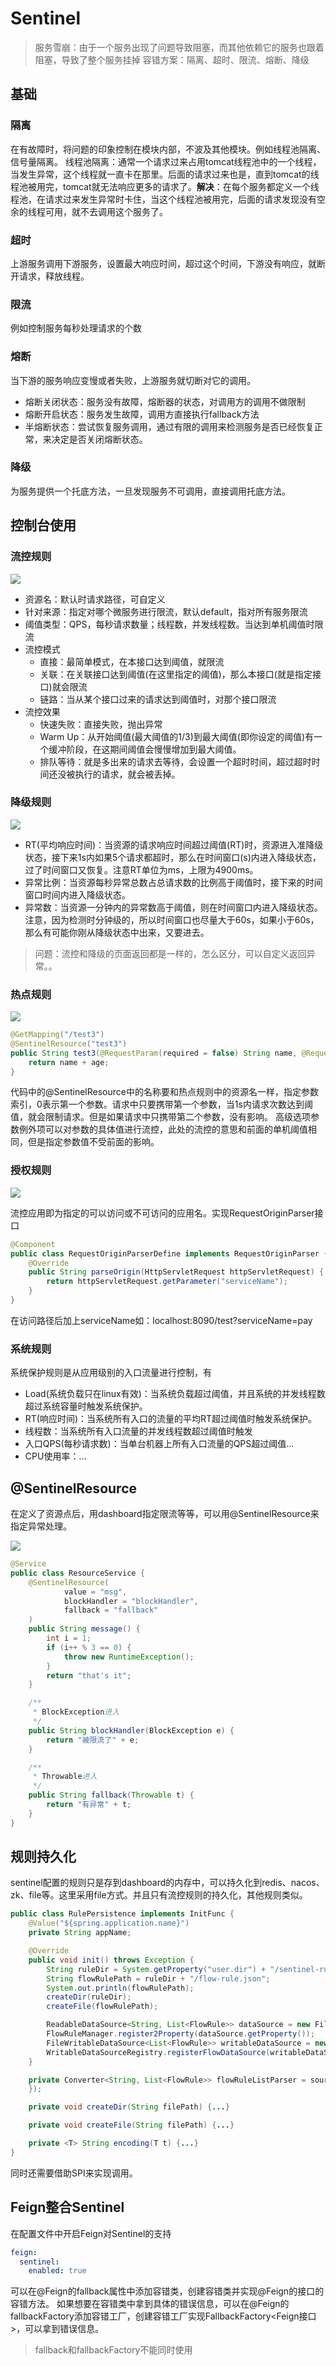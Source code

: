 # Sentinel

> 服务雪崩：由于一个服务出现了问题导致阻塞，而其他依赖它的服务也跟着阻塞，导致了整个服务挂掉
> 容错方案：隔离、超时、限流、熔断、降级

## 基础

### 隔离

在有故障时，将问题的印象控制在模块内部，不波及其他模块。例如线程池隔离、信号量隔离。
线程池隔离：通常一个请求过来占用tomcat线程池中的一个线程，当发生异常，这个线程就一直卡在那里。后面的请求过来也是，直到tomcat的线程池被用完，tomcat就无法响应更多的请求了。**解决**：在每个服务都定义一个线程池，在请求过来发生异常时卡住，当这个线程池被用完，后面的请求发现没有空余的线程可用，就不去调用这个服务了。

### 超时

上游服务调用下游服务，设置最大响应时间，超过这个时间，下游没有响应，就断开请求，释放线程。

### 限流

例如控制服务每秒处理请求的个数

### 熔断

当下游的服务响应变慢或者失败，上游服务就切断对它的调用。

* 熔断关闭状态：服务没有故障，熔断器的状态，对调用方的调用不做限制
* 熔断开启状态：服务发生故障，调用方直接执行fallback方法
* 半熔断状态：尝试恢复服务调用，通过有限的调用来检测服务是否已经恢复正常，来决定是否关闭熔断状态。

### 降级

为服务提供一个托底方法，一旦发现服务不可调用，直接调用托底方法。

## 控制台使用

### 流控规则

![](https://raw.githubusercontent.com/HHHHire/HHHHire.github.io/master/_posts/images/sentinel1.png)

* 资源名：默认时请求路径，可自定义
* 针对来源：指定对哪个微服务进行限流，默认default，指对所有服务限流
* 阈值类型：QPS，每秒请求数量；线程数，并发线程数。当达到单机阈值时限流
* 流控模式
  * 直接：最简单模式，在本接口达到阈值，就限流
  * 关联：在关联接口达到阈值(在这里指定的阈值)，那么本接口(就是指定接口)就会限流
  * 链路：当从某个接口过来的请求达到阈值时，对那个接口限流
* 流控效果
  * 快速失败：直接失败，抛出异常
  * Warm Up：从开始阈值(最大阈值的1/3)到最大阈值(即你设定的阈值)有一个缓冲阶段，在这期间阈值会慢慢增加到最大阈值。
  * 排队等待：就是多出来的请求去等待，会设置一个超时时间，超过超时时间还没被执行的请求，就会被丢掉。

### 降级规则

![](https://raw.githubusercontent.com/HHHHire/HHHHire.github.io/master/_posts/images/sentinel2.png)

* RT(平均响应时间)：当资源的请求响应时间超过阈值(RT)时，资源进入准降级状态，接下来1s内如果5个请求都超时，那么在时间窗口(s)内进入降级状态，过了时间窗口又恢复。注意RT单位为ms，上限为4900ms。
* 异常比例：当资源每秒异常总数占总请求数的比例高于阈值时，接下来的时间窗口时间内进入降级状态。
* 异常数：当资源一分钟内的异常数高于阈值，则在时间窗口内进入降级状态。注意，因为检测时分钟级的，所以时间窗口也尽量大于60s，如果小于60s，那么有可能你刚从降级状态中出来，又要进去。

> 问题：流控和降级的页面返回都是一样的，怎么区分，可以自定义返回异常。。

### 热点规则

![](https://raw.githubusercontent.com/HHHHire/HHHHire.github.io/master/_posts/images/sentinel3.png)

```java
@GetMapping("/test3")
@SentinelResource("test3")
public String test3(@RequestParam(required = false) String name, @RequestParam(required = false) Integer age) {
    return name + age;
}
```

代码中的@SentinelResource中的名称要和热点规则中的资源名一样，指定参数索引，0表示第一个参数。请求中只要携带第一个参数，当1s内请求次数达到阈值，就会限制请求。但是如果请求中只携带第二个参数，没有影响。
高级选项参数例外项可以对参数的具体值进行流控，此处的流控的意思和前面的单机阈值相同，但是指定参数值不受前面的影响。

### 授权规则

![](https://raw.githubusercontent.com/HHHHire/HHHHire.github.io/master/_posts/images/sentinel4.png)

流控应用即为指定的可以访问或不可访问的应用名。实现RequestOriginParser接口

```java
@Component
public class RequestOriginParserDefine implements RequestOriginParser {
    @Override
    public String parseOrigin(HttpServletRequest httpServletRequest) {
        return httpServletRequest.getParameter("serviceName");
    }
}
```

在访问路径后加上serviceName如：localhost:8090/test?serviceName=pay

### 系统规则

系统保护规则是从应用级别的入口流量进行控制，有

* Load(系统负载只在linux有效)：当系统负载超过阈值，并且系统的并发线程数超过系统容量时触发系统保护。
* RT(响应时间)：当系统所有入口的流量的平均RT超过阈值时触发系统保护。
* 线程数：当系统所有入口流量的并发线程数超过阈值时触发
* 入口QPS(每秒请求数)：当单台机器上所有入口流量的QPS超过阈值...
* CPU使用率：...

## @SentinelResource

在定义了资源点后，用dashboard指定限流等等，可以用@SentinelResource来指定异常处理。

![](https://raw.githubusercontent.com/HHHHire/HHHHire.github.io/master/_posts/images/sentinel5.png)

```java
@Service
public class ResourceService {
    @SentinelResource(
            value = "msg",
            blockHandler = "blockHandler",
            fallback = "fallback"
    )
    public String message() {
        int i = 1;
        if (i++ % 3 == 0) {
            throw new RuntimeException();
        }
        return "that's it";
    }

    /**
     * BlockException进入
     */
    public String blockHandler(BlockException e) {
        return "被限流了" + e;
    }

    /**
     * Throwable进入
     */
    public String fallback(Throwable t) {
        return "有异常" + t;
    }
}
```

## 规则持久化

sentinel配置的规则只是存到dashboard的内存中，可以持久化到redis、nacos、zk、file等。这里采用file方式。并且只有流控规则的持久化，其他规则类似。

```java
public class RulePersistence implements InitFunc {
    @Value("${spring.application.name}")
    private String appName;

    @Override
    public void init() throws Exception {
        String ruleDir = System.getProperty("user.dir") + "/sentinel-rules/" + appName;
        String flowRulePath = ruleDir + "/flow-rule.json";
        System.out.println(flowRulePath);
        createDir(ruleDir);
        createFile(flowRulePath);

        ReadableDataSource<String, List<FlowRule>> dataSource = new FileRefreshableDataSource<>(flowRulePath, flowRuleListParser);
        FlowRuleManager.register2Property(dataSource.getProperty());
        FileWritableDataSource<List<FlowRule>> writableDataSource = new FileWritableDataSource<>(flowRulePath, this::encoding);
        WritableDataSourceRegistry.registerFlowDataSource(writableDataSource);
    }	

    private Converter<String, List<FlowRule>> flowRuleListParser = source -> JSON.parseObject(source, new TypeReference<List<FlowRule>>() {
    });

    private void createDir(String filePath) {...}

    private void createFile(String filePath) {...}

    private <T> String encoding(T t) {...}
}
```

同时还需要借助SPI来实现调用。

## Feign整合Sentinel

在配置文件中开启Feign对Sentinel的支持

```yml
feign:
  sentinel:
  	enabled: true
```

可以在@Feign的fallback属性中添加容错类，创建容错类并实现@Feign的接口的容错方法。
如果想要在容错类中拿到具体的错误信息，可以在@Feign的fallbackFactory添加容错工厂，创建容错工厂实现FallbackFactory<Feign接口>，可以拿到错误信息。

> fallback和fallbackFactory不能同时使用

